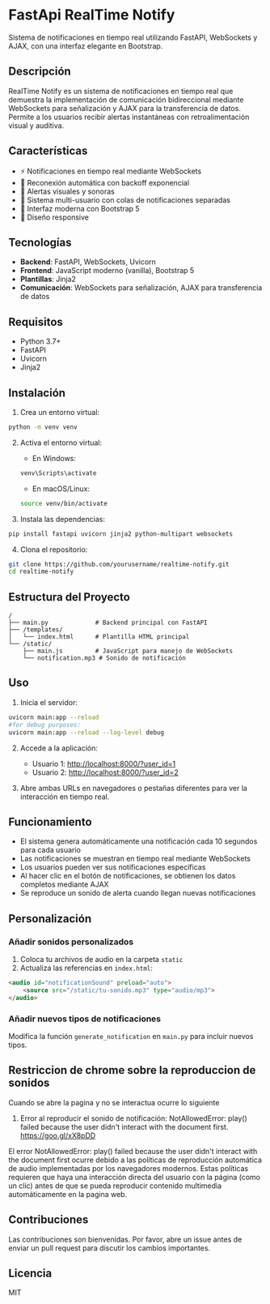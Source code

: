 # FastApi RealTime Notify

Sistema de notificaciones en tiempo real utilizando FastAPI, WebSockets y AJAX, con una interfaz elegante en Bootstrap.

## Descripción

RealTime Notify es un sistema de notificaciones en tiempo real que demuestra la implementación de comunicación bidireccional mediante WebSockets para señalización y AJAX para la transferencia de datos. Permite a los usuarios recibir alertas instantáneas con retroalimentación visual y auditiva.

## Características

- ⚡ Notificaciones en tiempo real mediante WebSockets
- 🔄 Reconexión automática con backoff exponencial
- 🔔 Alertas visuales y sonoras
- 👥 Sistema multi-usuario con colas de notificaciones separadas
- 🎨 Interfaz moderna con Bootstrap 5
- 📱 Diseño responsive

## Tecnologías

- **Backend**: FastAPI, WebSockets, Uvicorn
- **Frontend**: JavaScript moderno (vanilla), Bootstrap 5
- **Plantillas**: Jinja2
- **Comunicación**: WebSockets para señalización, AJAX para transferencia de datos

## Requisitos

- Python 3.7+
- FastAPI
- Uvicorn
- Jinja2

## Instalación

1. Crea un entorno virtual:
```bash
python -m venv venv
```

2. Activa el entorno virtual:
   - En Windows:
   ```bash
   venv\Scripts\activate
   ```
   - En macOS/Linux:
   ```bash
   source venv/bin/activate
   ```

3. Instala las dependencias:
```bash
pip install fastapi uvicorn jinja2 python-multipart websockets
```

4. Clona el repositorio:
```bash
git clone https://github.com/yourusername/realtime-notify.git
cd realtime-notify
```

## Estructura del Proyecto

```
/
├── main.py             # Backend principal con FastAPI
├── /templates/
│   └── index.html      # Plantilla HTML principal
└── /static/
    ├── main.js         # JavaScript para manejo de WebSockets
    └── notification.mp3 # Sonido de notificación
```

## Uso

1. Inicia el servidor:
```bash
uvicorn main:app --reload
#for debug purposes:
uvicorn main:app --reload --log-level debug
```

2. Accede a la aplicación:
   - Usuario 1: [http://localhost:8000/?user_id=1](http://localhost:8000/?user_id=1)
   - Usuario 2: [http://localhost:8000/?user_id=2](http://localhost:8000/?user_id=2)

3. Abre ambas URLs en navegadores o pestañas diferentes para ver la interacción en tiempo real.

## Funcionamiento

- El sistema genera automáticamente una notificación cada 10 segundos para cada usuario
- Las notificaciones se muestran en tiempo real mediante WebSockets
- Los usuarios pueden ver sus notificaciones específicas
- Al hacer clic en el botón de notificaciones, se obtienen los datos completos mediante AJAX
- Se reproduce un sonido de alerta cuando llegan nuevas notificaciones

## Personalización

### Añadir sonidos personalizados

1. Coloca tu archivos de audio en la carpeta `static`
2. Actualiza las referencias en `index.html`:

```html
<audio id="notificationSound" preload="auto">
    <source src="/static/tu-sonido.mp3" type="audio/mp3">
</audio>
```

### Añadir nuevos tipos de notificaciones

Modifica la función `generate_notification` en `main.py` para incluir nuevos tipos.

## Restriccion de chrome sobre la reproduccion de sonidos

Cuando se abre la pagina y no se interactua ocurre lo siguiente
1. Error al reproducir el sonido de notificación: NotAllowedError: play() failed because the user didn't interact with the document first. https://goo.gl/xX8pDD

El error NotAllowedError: play() failed because the user didn't interact with the document first ocurre debido a las políticas de reproducción automática de audio implementadas por los navegadores modernos. Estas políticas requieren que haya una interacción directa del usuario con la página (como un clic) antes de que se pueda reproducir contenido multimedia automáticamente en la pagina web.

## Contribuciones

Las contribuciones son bienvenidas. Por favor, abre un issue antes de enviar un pull request para discutir los cambios importantes.

## Licencia

MIT
